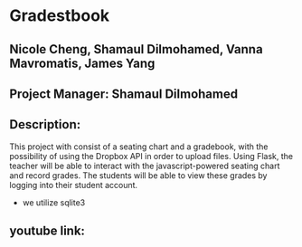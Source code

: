 # Gradestbook
## Nicole Cheng, Shamaul Dilmohamed, Vanna Mavromatis, James Yang

## Project Manager: Shamaul Dilmohamed

## Description:
This project with consist of a seating chart and a gradebook, with the possibility of using the Dropbox API in order to upload files. Using Flask, the teacher will be able to interact with the javascript-powered seating chart and record grades. The students will be able to view these grades by logging into their student account.

* we utilize sqlite3

## <insert more stuff about how to use>

## youtube link:
